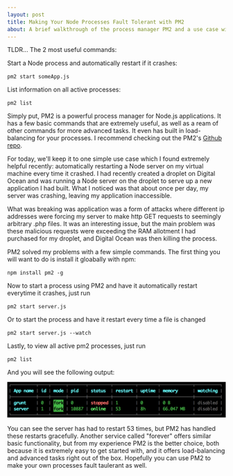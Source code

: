 ```yaml
---
layout: post
title: Making Your Node Processes Fault Tolerant with PM2
about: A brief walkthrough of the process manager PM2 and a use case with a deployed Node server
---
```


TLDR... The 2 most useful commands:

Start a Node process and automatically restart if it crashes:


```
pm2 start someApp.js
```

List information on all active processes:

```
pm2 list
```

Simply put, PM2 is a powerful process manager for Node.js applications.  It has a few basic commands that are extremely useful, as well as a ream of other commands for more advanced tasks.  It even has built in load-balancing for your processes.  I recommend checking out the PM2's [Github repo](https://github.com/Unitech/pm2).

For today, we'll keep it to one simple use case which I found extremely helpful recently: automatically restarting a Node server on my virtual machine every time it crashed.  I had recently created a droplet on Digital Ocean and was running a Node server on the droplet to serve up a new application I had built.  What I noticed was that about once per day, my server was crashing, leaving my application inaccessible.

What was breaking was application was a form of attacks where different ip addresses were forcing my server to make http GET requests to seemingly arbitrary .php files.  It was an interesting issue, but the main problem was these malicious requests were exceeding the RAM allotment I had purchased for my droplet, and Digital Ocean was then killing the process.  

PM2 solved my problems with a few simple commands.  The first thing you will want to do is install it gloabally with npm:

```
npm install pm2 -g
```

Now to start a process using PM2 and have it automatically restart everytime it crashes, just run

```
pm2 start server.js
```

Or to start the process and have it restart every time a file is changed

```
pm2 start server.js --watch
```

Lastly, to view all active pm2 processes, just run

```
pm2 list
```

And you will see the following output:

![pm2-list](/images/pm2_list.png)

You can see the server has had to restart 53 times, but PM2 has handled these restarts gracefully.  Another service called "forever" offers similar basic functionality, but from my experience PM2 is the better choice, both because it is extremely easy to get started with, and it offers load-balancing and advanced tasks right out of the box.  Hopefully you can use PM2 to make your own processes fault taulerant as well.


